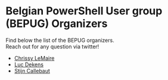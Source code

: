 # Belgian PowerShell User group (BEPUG) Organizers

Find below the list of the BEPUG organizers.  
Reach out for any question via twitter!

* [Chrissy LeMaire](https://twitter.com/cl)
* [Luc Dekens](https://twitter.com/LucD22)
* [Stijn Callebaut](https://twitter.com/stijnca)
